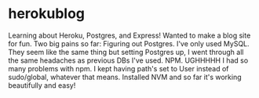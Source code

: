 # herokublog
Learning about Heroku, Postgres, and Express! Wanted to make a blog site for fun.
Two big pains so far: Figuring out Postgres. I've only used MySQL. They seem like the same thing but setting Postgres up, I went through all the same headaches as previous DBs I've used.
NPM. UGHHHHH I had so many problems with npm. I kept having path's set to User instead of sudo/global, whatever that means. Installed NVM and so far it's working beautifully and easy!
